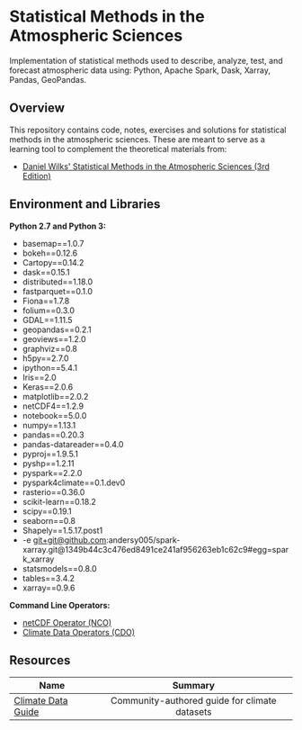 # Statistical Methods in the Atmospheric Sciences
Implementation of statistical methods used to describe, analyze, test, and forecast atmospheric data using: Python, Apache Spark, Dask, Xarray, Pandas, GeoPandas.

## Overview
This repository contains code, notes, exercises and solutions for statistical methods in the atmospheric sciences. These are meant to serve as a learning tool to complement the theoretical materials from:

- [Daniel Wilks' Statistical Methods in the Atmospheric Sciences (3rd Edition)](https://www.amazon.com/Statistical-Atmospheric-Sciences-International-Geophysics/dp/0123850223)


## Environment and Libraries

**Python 2.7 and Python 3:**
- basemap==1.0.7
- bokeh==0.12.6
- Cartopy==0.14.2
- dask==0.15.1
- distributed==1.18.0
- fastparquet==0.1.0
- Fiona==1.7.8
- folium==0.3.0
- GDAL==1.11.5
- geopandas==0.2.1
- geoviews==1.2.0
- graphviz==0.8
- h5py==2.7.0
- ipython==5.4.1
- Iris==2.0
- Keras==2.0.6
- matplotlib==2.0.2
- netCDF4==1.2.9
- notebook==5.0.0
- numpy==1.13.1
- pandas==0.20.3
- pandas-datareader==0.4.0
- pyproj==1.9.5.1
- pyshp==1.2.11
- pyspark==2.2.0
- pyspark4climate==0.1.dev0
- rasterio==0.36.0
- scikit-learn==0.18.2
- scipy==0.19.1
- seaborn==0.8
- Shapely==1.5.17.post1
- -e git+git@github.com:andersy005/spark-xarray.git@1349b44c3c476ed8491ce241af956263eb1c62c9#egg=spark_xarray
- statsmodels==0.8.0
- tables==3.4.2
- xarray==0.9.6

**Command Line Operators:**
- [netCDF Operator (NCO)](http://nco.sourceforge.net/)
- [Climate Data Operators (CDO)](https://code.mpimet.mpg.de/projects/cdo/wiki/Cdo#Documentation)

## Resources

| Name                                                 |  Summary                                      |
|------------------------------------------------------|:---------------------------------------------:|
|[Climate Data Guide](climatedataguide.ucar.edu)       | Community-authored guide for climate datasets |